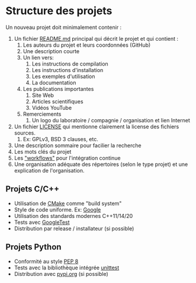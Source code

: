 # Structure des projets

Un nouveau projet doit minimalement contenir :

1. Un fichier [README.md](../README.md) principal qui décrit le projet et qui contient :
   1. Les auteurs du projet et leurs coordonnées (GitHub)
   2. Une description courte
   3. Un lien vers:
      1. Les instructions de compilation
      2. Les instructions d'installation
      3. Les exemples d'utilisation
      4. La documentation
   4. Les publications importantes
      1. Site Web
      2. Articles scientifiques
      3. Vidéos YouTube
   5. Remerciements
      1. Un logo du laboratoire / compagnie / organisation et lien Internet
2. Un fichier [LICENSE](../LICENSE) qui mentionne clairement la license des fichiers sources.
   1. Ex: GPLv3, BSD 3 clauses, etc.
3. Une description sommaire pour facilier la recherche
4. Les mots clés du projet
5. Les ["workflows"](../.github/workflows) pour l'intégration continue
6. Une organisation adéquate des répertoires (selon le type projet) et une explication de l'organisation.

## Projets C/C++

* Utilisation de [CMake](https://cmake.org/) comme "build system"
* Style de code uniforme. Ex: [Google](https://google.github.io/styleguide/cppguide.html)
* Utilisation des standards modernes C++11/14/20
* Tests avec [GoogleTest](https://github.com/google/googletest)
* Distribution par release / installateur (si possible)

## Projets Python

* Conformité au style [PEP 8](https://www.python.org/dev/peps/pep-0008/)
* Tests avec la bibliothèque intégrée [unittest](https://docs.python.org/3/library/unittest.html)
* Distribution avec [pypi.org](https://pypi.org/) (si possible)
